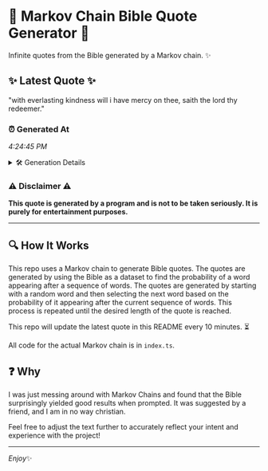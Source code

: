 # 📖 Markov Chain Bible Quote Generator 📖

Infinite quotes from the Bible generated by a Markov chain. ✨

## ✨ Latest Quote ✨
"with everlasting kindness will i have mercy on thee, saith the lord thy redeemer."

### ⏰ Generated At
*4:24:45 PM*

<details>
    <summary>🛠️ Generation Details</summary>
    <p>
        <strong>🌱 Seed:</strong> with<br>
        <strong>🔄 Iterations:</strong> 13<br>
        <strong>📜 Context History:</strong><br>[ with ]: everlasting<br>[ with, everlasting ]: kindness<br>[ with, everlasting, kindness ]: will<br>[ with, everlasting, kindness, will ]: i<br>[ with, everlasting, kindness, will, i ]: have<br>[ with, everlasting, kindness, will, i, have ]: mercy<br>[ everlasting, kindness, will, i, have, mercy ]: on<br>[ kindness, will, i, have, mercy, on ]: thee,<br>[ will, i, have, mercy, on, thee, ]: saith<br>[ i, have, mercy, on, thee,, saith ]: the<br>[ have, mercy, on, thee,, saith, the ]: lord<br>[ mercy, on, thee,, saith, the, lord ]: thy<br>[ on, thee,, saith, the, lord, thy ]: redeemer.<br>
    </p>
</details>

### ⚠️ Disclaimer ⚠️
**This quote is generated by a program and is not to be taken seriously. It is purely for entertainment purposes.**

---

## 🔍 How It Works

This repo uses a Markov chain to generate Bible quotes. The quotes are generated by using the Bible as a dataset to find the probability of a word appearing after a sequence of words. The quotes are generated by starting with a random word and then selecting the next word based on the probability of it appearing after the current sequence of words. This process is repeated until the desired length of the quote is reached.

This repo will update the latest quote in this README every 10 minutes. ⏳

All code for the actual Markov chain is in `index.ts`.

## ❓ Why

I was just messing around with Markov Chains and found that the Bible surprisingly yielded good results when prompted. 
It was suggested by a friend, and I am in no way christian.

Feel free to adjust the text further to accurately reflect your intent and experience with the project!

---

*Enjoy*✨
